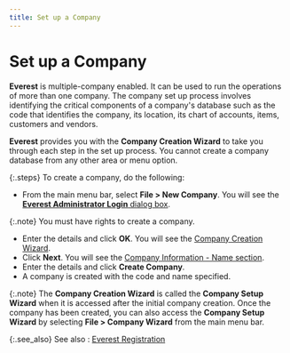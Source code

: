 ```yaml
---
title: Set up a Company
---
```


# Set up a Company


**Everest** is multiple-company  enabled. It can be used to run the operations of more than one company.  The company set up process involves identifying the critical components  of a company's database such as the code that identifies the company,  its location, its chart of accounts, items, customers and vendors.


**Everest** provides you with the  **Company Creation Wizard** to take  you through each step in the set up process. You cannot create a company  database from any other area or menu option.


{:.steps}
To create a company, do the following:

- From the main  menu bar, select **File &gt; New Company**.  You will see the [**Everest Administrator Login** dialog box]({{site.sc_baseurl}}/misc/the_everest_administrator_login_dialog_box.html).



{:.note}
You must have rights to create a company.

- Enter the details  and click **OK**. You will see the  [Company Creation Wizard]({{site.sc_baseurl}}/the-company-creation-wizard/the_company_creation_wizard.html).
- Click **Next**. You will see the [Company  Information - Name section]({{site.sc_baseurl}}/the-company-creation-wizard/company/company_information_name_company_setup.html).
- Enter the details  and click **Create Company**.
- A company is  created with the code and name specified.



{:.note}
The **Company 
 Creation Wizard** is called the **Company 
 Setup Wizard** when it is accessed after the initial company creation.  Once the company has been created, you can also access the **Company 
 Setup Wizard** by selecting **File 
 &gt; Company Wizard** from the main menu bar.


{:.see_also}
See also
: [Everest Registration]({{site.sc_baseurl}}/everest-registration/everest_registration.html)
